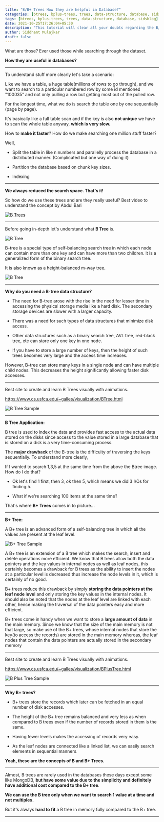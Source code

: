 ```yaml
---
title: "B/B+ Trees How they are helpful in Database?"
categories: [btrees, bplus-trees, trees, data-structure, database, sidsblog]
tags: [btrees, bplus-trees, trees, data-structure, database, sidsblog]
date: 2021-10-25T17:26:04+05:30
description: "This tutorial will clear all your doubts regarding the B/B+ Trees and do you actually need it"
author: Siddhant Mulajkar
draft: false
---
```



What are those? Ever used those while searching through the dataset.

**How they are useful in databases?**

--------------------------------------------------------------------------

To understand stuff more clearly let's take a scenario:

Like we have a table, a huge table(millions of rows to go through), and we want to search to a particular numbered row by some id mentioned "100035" and not only pulling a row but getting most out of the pulled row.

For the longest time, what we do is search the table one by one sequentially (page by page).

It's basically like a full table scan and if the key is also **not unique** we have to scan the whole table anyway, **which is very slow.**

How to **make it faster**? How do we make searching one million stuff faster?

Well,

- Split the table in like n numbers and parallelly process the database in a distributed manner. (Complicated but one way of doing it)

- Partition the database based on chunk key sizes.

- Indexing

---

**We always reduced the search space. That's it!**

So how do we use these trees and are they really useful? Best video to understand the concept by Abdul Bari

[![B Trees](/images/btrees/btree3.jpeg)](https://www.youtube.com/watch?v=aZjYr87r1b8 "B Trees")

---

Before going in-depth let's understand what **B Tree** is.

![B Tree](/images/btrees/btree.jpeg)

B-tree is a special type of self-balancing search tree in which each node can contain more than one key and can have more than two children. It is a generalized form of the binary search tree.

It is also known as a height-balanced m-way tree.

![B Tree](/images/btrees/btree1.jpeg)

--------------------------------------------------------------------------

**Why do you need a B-tree data structure?**

- The need for B-tree arose with the rise in the need for lesser time in accessing the physical storage media like a hard disk. The secondary storage devices are slower with a larger capacity. 


- There was a need for such types of data structures that minimize disk access.

- Other data structures such as a binary search tree, AVL tree, red-black tree, etc can store only one key in one node.


- If you have to store a large number of keys, then the height of such trees becomes very large and the access time increases.

However, B-tree can store many keys in a single node and can have multiple child nodes. This decreases the height significantly allowing faster disk accesses.

--------------------------------------------------------------------------


Best site to create and learn B Trees visually with animations.

https://www.cs.usfca.edu/~galles/visualization/BTree.html

![B Tree Sample](/images/btrees/btree2.jpeg)

--------------------------------------------------------------------------


**B Tree Application:**

B tree is used to index the data and provides fast access to the actual data stored on the disks since access to the value stored in a large database that is stored on a disk is a very time-consuming process.


The **major drawback** of the B-tree is the difficulty of traversing the keys sequentially. To understand more clearly,

If I wanted to search 1,3,5 at the same time from the above the Btree image. How do I do that?

- Ok let's find 1 first, then 3, ok then 5, which means we did 3 I/Os for finding 5.

- What if we're searching 100 items at the same time?

That's where **B+ Trees** comes in to picture...

--------------------------------------------------------------------------

**B+ Tree:**

A B+ tree is an advanced form of a self-balancing tree in which all the values are present at the leaf level.

![B+ Tree Sample](/images/btrees/bplus.png)

A B+ tree is an extension of a B tree which makes the search, insert and delete operations more efficient. We know that B trees allow both the data pointers and the key values in internal nodes as well as leaf nodes, this certainly becomes a drawback for B trees as the ability to insert the nodes at a particular level is decreased thus increase the node levels in it, which is certainly of no good. 


B+ trees reduce this drawback by simply **storing the data pointers at the leaf node level** and only storing the key values in the internal nodes. It should also be noted that the nodes at the leaf level are linked with each other, hence making the traversal of the data pointers easy and more efficient.

B+ trees come in handy when we want to store a **large amount of data** in the main memory. Since we know that the size of the main memory is not that large, so make use of the B+ trees, whose internal nodes that store the key(to access the records) are stored in the main memory whereas, the leaf nodes that contain the data pointers are actually stored in the secondary memory

--------------------------------------------------------------------------

Best site to create and learn B Trees visually with animations.

https://www.cs.usfca.edu/~galles/visualization/BPlusTree.html

![B Plus Tree Sample](/images/btrees/bplus2.jpeg)

--------------------------------------------------------------------------

**Why B+ trees?**

- B+ trees store the records which later can be fetched in an equal number of disk accesses.

- The height of the B+ tree remains balanced and very less as when compared to B trees even if the number of records stored in them is the same.


- Having fewer levels makes the accessing of records very easy.

- As the leaf nodes are connected like a linked list, we can easily search elements in sequential manners.


**Yeah, these are the concepts of B and B+ Trees.**

---

Almost, B trees are rarely used in the databases these days except some like MongoDB, **but have some value due to the simplicity and definitely have additional cost compared to the B+ tree.**


**We can use the B tree only when we want to search 1 value at a time and not multiples.**

But it's always **hard to fit** a B tree in memory fully compared to the B+ tree.

---